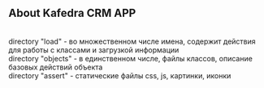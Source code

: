 ## About Kafedra CRM APP

<br>directory "load" - во множественном числе имена, содержит действия для работы с классами и загрузкой информации
<br>directory "objects" - в единственном числе, файлы классов, описание базовых действий объекта
<br>directory "assert" - статические файлы css, js, картинки, иконки
